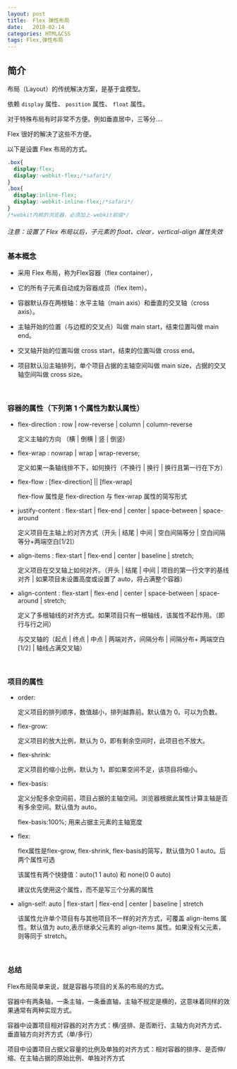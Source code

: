 ```yaml
---
layout: post
title:  Flex 弹性布局
date:   2018-02-14
categories: HTML&CSS
tags: Flex,弹性布局
---
```


## 简介

布局（Layout）的传统解决方案，是基于盒模型。

依赖 `display` 属性、 `position` 属性、 `float` 属性。

对于特殊布局有时非常不方便。例如垂直居中，三等分....

Flex 很好的解决了这些不方便。

以下是设置 Flex 布局的方式。 

```css
.box{
  display:flex;
  display:-webkit-flex;/*safari*/
}
.box{
  display:inline-flex;
  display:-webkit-inline-flex;/*safari*/
}
/*webkit内核的浏览器，必须加上-webkit前缀*/
```

###### 注意：设置了 Flex 布局以后，子元素的 float、clear，vertical-align 属性失效



### 基本概念

- 采用 Flex 布局，称为Flex容器（flex container），

- 它的所有子元素自动成为容器成员（flex item）。

- 容器默认存在两根轴：水平主轴（main axis）和垂直的交叉轴（cross axis）。

- 主轴开始的位置（与边框的交叉点）叫做 main start，结束位置叫做 main end。

- 交叉轴开始的位置叫做 cross start，结束的位置叫做 cross end。

- 项目默认沿主轴排列，单个项目占据的主轴空间叫做 main size，占据的交叉轴空间叫做 cross size。

  ​

### 容器的属性（下列第 1 个属性为默认属性）

- flex-direction : row | row-reverse | column | column-reverse

  定义主轴的方向 （横 | 倒横 | 竖 | 倒竖）

- flex-wrap : nowrap | wrap | wrap-reverse;

  定义如果一条轴线排不下，如何换行（不换行 | 换行 | 换行且第一行在下方）

- flex-flow : [flex-direction] || [flex-wrap]

  flex-flow 属性是 flex-direction 与 flex-wrap 属性的简写形式

- justify-content : flex-start | flex-end | center | space-between |  space-around

  定义项目在主轴上的对齐方式（开头 | 结尾 | 中间 | 空白间隔等分 | 空白间隔等分+两端空白[1/2]）

- align-items : flex-start | flex-end | center | baseline | stretch;

  定义项目在交叉轴上如何对齐。（开头 | 结尾 | 中间 | 项目的第一行文字的基线对齐 | 如果项目未设置高度或设置了 auto，将占满整个容器）


- align-content : flex-start | flex-end | center | space-between | space-around | stretch;

  定义了多根轴线的对齐方式。如果项目只有一根轴线，该属性不起作用。（即行与行之间）

  与交叉轴的（起点 | 终点 | 中点 | 两端对齐，间隔分布 | 间隔分布+ 两端空白[1/2] | 轴线占满交叉轴）

  ​

### 项目的属性

- order: 

  定义项目的排列顺序，数值越小，排列越靠前。默认值为 0。可以为负数。

- flex-grow:

  定义项目的放大比例，默认为 0，即有剩余空间时，此项目也不放大。

- flex-shrink:

  定义项目的缩小比例，默认为 1，即如果空间不足，该项目将缩小。

- flex-basis:

  定义分配多余空间前，项目占据的主轴空间。浏览器根据此属性计算主轴是否有多余空间。默认值为 auto。

  flex-basis:100%; 用来占据主元素的主轴宽度

- flex: 

  flex属性是flex-grow, flex-shrink, flex-basis的简写，默认值为0 1 auto。后两个属性可选

  该属性有两个快捷值：auto(1 1 auto) 和 none(0 0 auto)

  建议优先使用这个属性，而不是写三个分离的属性

- align-self:  auto | flex-start | flex-end | center | baseline | stretch

  该属性允许单个项目有与其他项目不一样的对齐方式，可覆盖 align-items 属性。默认值为 auto,表示继承父元素的 align-items 属性。如果没有父元素，则等同于 stretch。

  ​

### 总结

Flex布局简单来说，就是容器与项目的关系的布局的方式。

容器中有两条轴，一条主轴，一条垂直轴，主轴不规定是横的，这意味着同样的效果通常有两种实现方式。

容器中设置项目相对容器的对齐方式：横/竖排、是否断行、主轴方向对齐方式、垂直轴方向对齐方式（单/多行）

项目中设置项目占据父容量的比例及单独的对齐方式：相对容器的排序、是否伸/缩、在主轴占据的原始比例、单独对齐方式